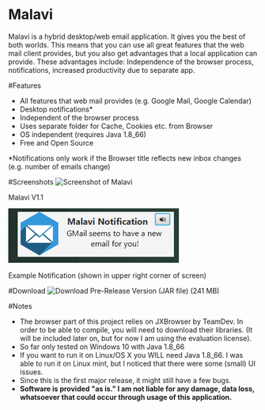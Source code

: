 # Malavi
Malavi is a hybrid desktop/web email application. It gives you the best of both worlds. This means that you can use all great features that the web mail client provides, but you also get advantages that a local application can provide. These advantages include: Independence of the browser process, notifications, increased productivity due to separate app.

#Features
- All features that web mail provides (e.g. Google Mail, Google Calendar)
- Desktop notifications*
- Independent of the browser process
- Uses separate folder for Cache, Cookies etc. from Browser
- OS independent (requires Java 1.8_66)
- Free and Open Source

*Notifications only work if the Browser title reflects new inbox changes (e.g. number of emails change)

#Screenshots
![Screenshot of Malavi](screenshot.jpg?raw=true "Screenshot of 
Malavi")

Malavi V1.1

![Screenshot of Malavi Notification](notification_screenshot.jpg?raw=true "Screenshot of Notification")

Example Notification (shown in upper right corner of screen)

#Download
![Download Pre-Release Version (JAR file) (241 MB)](https://github.com/intdel/Malavi/releases/tag/V1.0)


#Notes
 - The browser part of this project relies on JXBrowser by TeamDev. In 
order to be able to compile, you will need to download their libraries. 
(It will be included later on, but for now I am using the evaluation 
license).
 - So far only tested on Windows 10 with Java 1.8_66
 - If you want to run it on Linux/OS X you WILL need Java 1.8_66. I was able to run it on Linux mint, but I noticed that there were some (small) UI issues.
 - Since this is the first major release, it might still have a few bugs.
 - **Software is provided "as is." I am not liable for any damage, data loss, whatsoever that could occur through usage of this application.**
